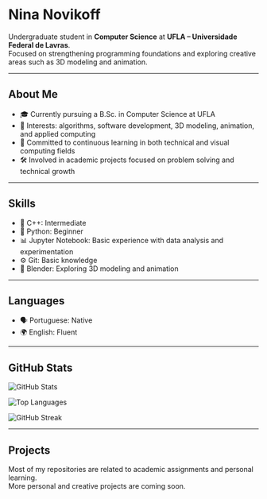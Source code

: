 # Nina Novikoff

Undergraduate student in **Computer Science** at **UFLA – Universidade Federal de Lavras**.  
Focused on strengthening programming foundations and exploring creative areas such as 3D modeling and animation.

---

## About Me

- 🎓 Currently pursuing a B.Sc. in Computer Science at UFLA  
- 📌 Interests: algorithms, software development, 3D modeling, animation, and applied computing  
- 📖 Committed to continuous learning in both technical and visual computing fields  
- 🛠️ Involved in academic projects focused on problem solving and technical growth

---

## Skills

- 💠 C++: Intermediate  
- 🐍 Python: Beginner  
- 📊 Jupyter Notebook: Basic experience with data analysis and experimentation  
- ⚙️ Git: Basic knowledge  
- 🎨 Blender: Exploring 3D modeling and animation

---

## Languages

- 🗣️ Portuguese: Native  
- 🌍 English: Fluent

---

## GitHub Stats

![GitHub Stats](https://github-readme-stats.vercel.app/api?username=ninanovikoffr&theme=calm&show_icons=true&count_private=true)

![Top Languages](https://github-readme-stats.vercel.app/api/top-langs/?username=ninanovikoffr&theme=calm&layout=compact)

![GitHub Streak](https://github-readme-streak-stats.herokuapp.com?user=ninanovikoffr&theme=calm&date_format=M%20j%5B%2C%20Y%5D)

---

## Projects

Most of my repositories are related to academic assignments and personal learning.  
More personal and creative projects are coming soon.
